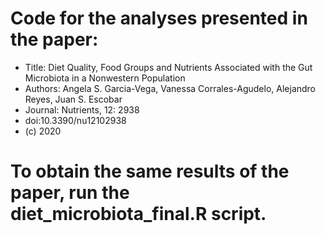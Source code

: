 # Code for the analyses presented in the paper:
- Title: Diet Quality, Food Groups and Nutrients Associated with the Gut Microbiota in a Nonwestern Population
- Authors: Angela S. Garcia-Vega, Vanessa Corrales-Agudelo, Alejandro Reyes, Juan S. Escobar
- Journal: Nutrients, 12: 2938
- doi:10.3390/nu12102938
- (c) 2020

# To obtain the same results of the paper, run the diet_microbiota_final.R script.